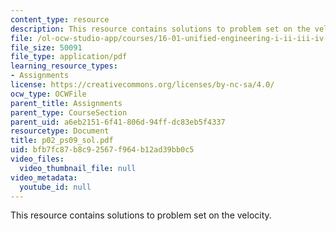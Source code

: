 ```yaml
---
content_type: resource
description: This resource contains solutions to problem set on the velocity.
file: /ol-ocw-studio-app/courses/16-01-unified-engineering-i-ii-iii-iv-fall-2005-spring-2006/bfb7fc87b8c92567f964b12ad39bb0c5_p02_ps09_sol.pdf
file_size: 50091
file_type: application/pdf
learning_resource_types:
- Assignments
license: https://creativecommons.org/licenses/by-nc-sa/4.0/
ocw_type: OCWFile
parent_title: Assignments
parent_type: CourseSection
parent_uid: a6eb2151-6f41-806d-94ff-dc83eb5f4337
resourcetype: Document
title: p02_ps09_sol.pdf
uid: bfb7fc87-b8c9-2567-f964-b12ad39bb0c5
video_files:
  video_thumbnail_file: null
video_metadata:
  youtube_id: null
---
```

This resource contains solutions to problem set on the velocity.